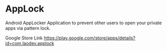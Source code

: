# AppLock

Android AppLocker Application to prevent other users to open your private apps via pattern lock.

Google Store Link
https://play.google.com/store/apps/details?id=com.laodev.applock
